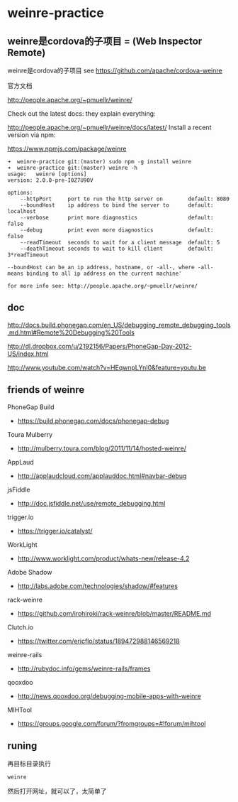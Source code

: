 weinre-practice
===============


## weinre是cordova的子项目 = (Web Inspector Remote)

weinre是cordova的子项目 see https://github.com/apache/cordova-weinre


官方文档

http://people.apache.org/~pmuellr/weinre/


Check out the latest docs: they explain everything:

http://people.apache.org/~pmuellr/weinre/docs/latest/
Install a recent version via npm:

https://www.npmjs.com/package/weinre

	➜  weinre-practice git:(master) sudo npm -g install weinre
	➜  weinre-practice git:(master) weinre -h
	usage:   weinre [options]
	version: 2.0.0-pre-I0Z7U9OV

	options:
	    --httpPort     port to run the http server on        default: 8080
	    --boundHost    ip address to bind the server to      default: localhost
	    --verbose      print more diagnostics                default: false
	    --debug        print even more diagnostics           default: false
	    --readTimeout  seconds to wait for a client message  default: 5
	    --deathTimeout seconds to wait to kill client        default: 3*readTimeout

	--boundHost can be an ip address, hostname, or -all-, where -all-
	means binding to all ip address on the current machine'

	for more info see: http://people.apache.org/~pmuellr/weinre/



## doc

http://docs.build.phonegap.com/en_US/debugging_remote_debugging_tools.md.html#Remote%20Debugging%20Tools


http://dl.dropbox.com/u/2192156/Papers/PhoneGap-Day-2012-US/index.html

http://www.youtube.com/watch?v=HEqwnpLYnI0&feature=youtu.be


## friends of weinre

PhoneGap Build	

-	https://build.phonegap.com/docs/phonegap-debug

Toura Mulberry	

-	http://mulberry.toura.com/blog/2011/11/14/hosted-weinre/

AppLaud	

-	http://applaudcloud.com/applauddoc.html#navbar-debug

jsFiddle	

-	http://doc.jsfiddle.net/use/remote_debugging.html

trigger.io	

-	https://trigger.io/catalyst/

WorkLight	

-	http://www.worklight.com/product/whats-new/release-4.2

Adobe Shadow	

-	http://labs.adobe.com/technologies/shadow/#features

rack-weinre	

-	https://github.com/irohiroki/rack-weinre/blob/master/README.md

Clutch.io	

-	https://twitter.com/ericflo/status/189472988146569218

weinre-rails	

-	http://rubydoc.info/gems/weinre-rails/frames

qooxdoo	

-	http://news.qooxdoo.org/debugging-mobile-apps-with-weinre

MIHTool	

-	https://groups.google.com/forum/?fromgroups=#!forum/mihtool



## runing

再目标目录执行

	weinre
	
然后打开网址，就可以了，太简单了

